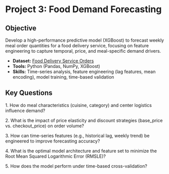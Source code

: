  # Project 3: Food Demand Forecasting 
 ## Objective
 Develop a high-performance predictive model (XGBoost) to forecast weekly meal order quantities for a food delivery service, focusing on feature engineering to capture temporal, price, and meal-specific demand drivers.
 
- **Dataset:** [Food Delivery Service Orders](https://www.kaggle.com/datasets/kannanaikkal/food-demand-forecasting/data?select=train.csv)
- **Tools:** Python (Pandas, NumPy, XGBoost)
- **Skills:** Time-series analysis, feature engineering (lag features, mean encoding), model training, time-based validation
  
## Key Questions
1\. How do meal characteristics (cuisine, category) and center logistics influence demand?

2\. What is the impact of price elasticity and discount strategies (base_price vs. checkout_price) on order volume?

3\. How can time-series features (e.g., historical lag, weekly trend) be engineered to improve forecasting accuracy?

4\. What is the optimal model architecture and feature set to minimize the Root Mean Squared Logarithmic Error (RMSLE)?

5\. How does the model perform under time-based cross-validation?
